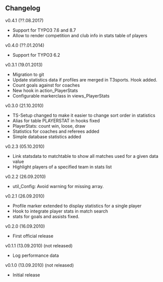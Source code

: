 
Changelog
----------

v0.4.1 (??.08.2017)
 * Support for TYPO3 7.6 and 8.7
 * Allow to render competition and club info in stats table of players

v0.4.0 (??.01.2014)
 * Support for TYPO3 6.2

v0.3.1 (19.01.2013)
 * Migration to git
 * Update statistics data if profiles are merged in T3sports. Hook added.
 * Count goals against for coaches
 * New hook in action_PlayerStats
 * Configurable markerclass in views_PlayerStats

v0.3.0 (21.10.2010)
 * TS-Setup changed to make it easier to change sort order in statistics
 * Alias for table PLAYERSTAT in hooks fixed
 * PlayerStats: count win, loose, draw
 * Statistics for coaches and referees added
 * Simple database statistics added

v0.2.3 (05.10.2010)
 * Link statsdata to matchtable to show all matches used for a given data value
 * Highlight players of a specified team in stats list

v0.2.2 (26.09.2010)
 * util_Config: Avoid warning for missing array.

v0.2.1 (26.09.2010)
 * Profile marker extended to display statistics for a single player
 * Hook to integrate player stats in match search
 * stats for goals and assists fixed.

v0.2.0 (16.09.2010)
 * First official release

v0.1.1 (13.09.2010) (not released)
 * Log performance data

v0.1.0 (13.09.2010) (not released)
 * Initial release

